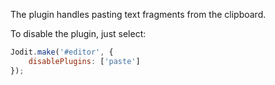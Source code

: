 The plugin handles pasting text fragments from the clipboard.

To disable the plugin, just select:

```js
Jodit.make('#editor', {
	disablePlugins: ['paste']
});
```
